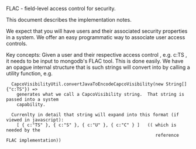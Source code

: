FLAC - field-level access control for security.

This document describes the implementation notes.

We expect that you will have users and their associated security properties in a system.  We offer an easy programmatic way
to associate user access controls.

Key concepts:
  Given a user and their respective access control , e.g. c:TS , it needs to be input to mongodb's FLAC tool.
  This is done easily.  We have an opague internal structure that is such strings will convert into by calling
  a utility function, e.g.

      CapcoVisibilityUtil.convertJavaToEncodeCapcoVisibility(new String[]{"c:TS"}) =>
        generates what we call a CapcoVisibility string.  That string is passed into a system
        capability.

      Currenlty in detail that string will expand into this format (if viewed in javascript):
      	[ { c:"TS" }, { c:"S" }, { c:"U" }, { c:"C" } ]   (( which is needed by the
                                                             reference FLAC implementation))

 
